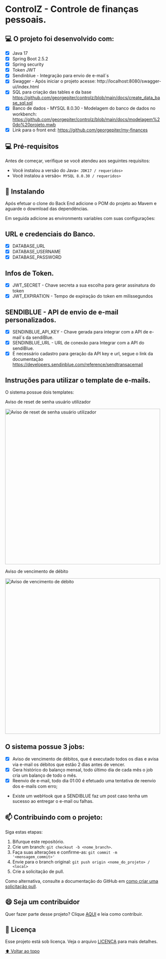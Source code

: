 # ControlZ - Controle de finanças pessoais.

## 💻 O projeto foi desenvolvido com:

- [x] Java 17
- [x] Spring Boot 2.5.2
- [x] Spring security
- [x] Token JWT
- [x] Sendinblue - Integração para envio de e-mail´s
- [x] Swagger - Após iniciar o projeto acesse: http://localhost:8080/swagger-ui/index.html
- [x] SQL para criação das tables e da base https://github.com/georgepiter/controlz/blob/main/docs/create_data_base_sql.sql
- [x] Banco de dados - MYSQL 8.0.30 - Modelagem do banco de dados no workbench: https://github.com/georgepiter/controlz/blob/main/docs/modelagem%20do%20projeto.mwb
- [x] Link para o front end: https://github.com/georgepiter/my-finances

## 💻 Pré-requisitos

Antes de começar, verifique se você atendeu aos seguintes requisitos:

* Você instalou a versão do Java`< JDK17 / requeridos>`
* Você instalou a versão`< MYSQL 8.0.30 / requeridos>`

## 🚀 Instalando

Após efetuar o clone do Back End adicione o POM do projeto ao Mavem e aguarde o dowmload das dependências.

Em seguida adicione as environments variables com suas configurações:

## URL e credenciais do Banco. 
- [x] DATABASE_URL
- [x] DATABASE_USERNAME
- [x] DATABASE_PASSWORD

##  Infos de Token.
- [x] JWT_SECRET - Chave secreta a sua escolha para gerar assinatura do token 
- [x] JWT_EXPIRATION - Tempo de expiração do token em milissegundos 

## SENDIBLUE - API de envio de e-mail personalizados.
- [x] SENDINBLUE_API_KEY - Chave gerada para integrar com a API de e-mail´s da sendiBlue.
- [x] SENDINBLUE_URL - URL de conexão para Integrar com a API do sendiBlue. 
- [x] É necessário cadastro para geração da API key e url, segue o link da documentação https://developers.sendinblue.com/reference/sendtransacemail

## Instruções para utilizar o template de e-mails.

O sistema possue dois templates:

Aviso de reset de senha usuário utilizador

<img src="https://user-images.githubusercontent.com/68233141/231508158-f8d2cf4b-65e0-4523-af3b-bb6b9737a23a.png" alt="Aviso de reset de senha usuário utilizador" width="500" />

Aviso de vencimento de débito

<img src="https://user-images.githubusercontent.com/68233141/231507544-89f15db0-0e75-4b03-bd96-eaf191ab7499.png" alt="Aviso de vencimento de débito" width="500" />

## O sistema possue 3 jobs:

- [x] Aviso de vencimento de débitos, que é executado todos os dias e avisa via e-mail os débitos que estão 2 dias antes de vencer.
- [x] Gera histórico do balanço mensal, todo último dia de cada mês o job cria um balanço de todo o mês.
- [x] Reenvio de e-mail, todo dia 01:00 é efetuado uma tentativa de reenvio dos e-mails com erro;

- Existe um webHook que a SENDIBLUE faz um post caso tenha um sucesso ao entregar o e-mail ou falhas.

## 📫 Contribuindo com o projeto:

Siga estas etapas:

1. Bifurque este repositório.
2. Crie um branch: `git checkout -b <nome_branch>`.
3. Faça suas alterações e confirme-as: `git commit -m '<mensagem_commit>'`
4. Envie para o branch original: `git push origin <nome_do_projeto> / <local>`
5. Crie a solicitação de pull.

Como alternativa, consulte a documentação do GitHub em [como criar uma solicitação pull](https://help.github.com/en/github/collaborating-with-issues-and-pull-requests/creating-a-pull-request).

## 😄 Seja um contribuidor<br>

Quer fazer parte desse projeto? Clique [AQUI](CONTRIBUTING.md) e leia como contribuir.

## 📝 Licença

Esse projeto está sob licença. Veja o arquivo [LICENÇA](LICENSE.md) para mais detalhes.

[⬆ Voltar ao topo](https://github.com/georgepiter/controlz)<br>
